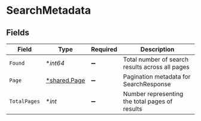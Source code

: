 # SearchMetadata


## Fields

| Field                                              | Type                                               | Required                                           | Description                                        |
| -------------------------------------------------- | -------------------------------------------------- | -------------------------------------------------- | -------------------------------------------------- |
| `Found`                                            | **int64*                                           | :heavy_minus_sign:                                 | Total number of search results across all pages    |
| `Page`                                             | [*shared.Page](../../../pkg/models/shared/page.md) | :heavy_minus_sign:                                 | Pagination metadata for SearchResponse             |
| `TotalPages`                                       | **int*                                             | :heavy_minus_sign:                                 | Number representing the total pages of results     |